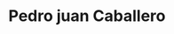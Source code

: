 ---
title: Pedro juan Caballero
url: /pedro-juan-caballero/
latitude: -22.562
longitude: -55.719
---